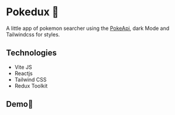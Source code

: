 
# Pokedux 🐀

A little app of pokemon searcher using the [PokeApi](https://pokeapi.co/), dark Mode and Tailwindcss for styles.

## Technologies

 - Vite JS
 - Reactjs
 - Tailwind CSS
 - Redux Toolkit

## Demo🚀



